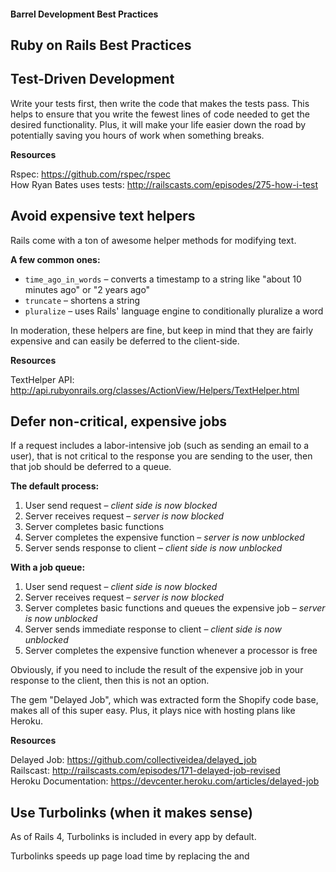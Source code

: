 #### Barrel Development Best Practices

Ruby on Rails Best Practices
----------------------------

## Test-Driven Development
Write your tests first, then write the code that makes the tests pass. This helps to ensure that you write the fewest lines of code needed to get the desired functionality. Plus, it will make your life easier down the road by potentially saving you hours of work when something breaks.

**Resources**

Rspec: https://github.com/rspec/rspec  
How Ryan Bates uses tests: http://railscasts.com/episodes/275-how-i-test




## Avoid expensive text helpers
Rails come with a ton of awesome helper methods for modifying text. 

**A few common ones:**

- ```time_ago_in_words``` – converts a timestamp to a string like "about 10 minutes ago" or "2 years ago"
- ```truncate``` – shortens a string
- ```pluralize``` – uses Rails' language engine to conditionally pluralize a word

In moderation, these helpers are fine, but keep in mind that they are fairly expensive and can easily be deferred to the client-side.

**Resources**

TextHelper API: http://api.rubyonrails.org/classes/ActionView/Helpers/TextHelper.html





## Defer non-critical, expensive jobs
If a request includes a labor-intensive job (such as sending an email to a user), that is not critical to the response you are sending to the user, then that job should be deferred to a queue. 

**The default process:**

1. User send request – *client side is now blocked*
2. Server receives request – *server is now blocked*
3. Server completes basic functions
4. Server completes the expensive function – *server is now unblocked*
5. Server sends response to client – *client side is now unblocked*

**With a job queue:**

1. User send request – *client side is now blocked*
2. Server receives request – *server is now blocked*
3. Server completes basic functions and queues the expensive job – *server is now unblocked*
4. Server sends immediate response to client – *client side is now unblocked*
5. Server completes the expensive function whenever a processor is free


Obviously, if you need to include the result of the expensive job in your response to the client, then this is not an option.

The gem "Delayed Job", which was extracted form the Shopify code base, makes all of this super easy. Plus, it plays nice with hosting plans like Heroku.


**Resources**

Delayed Job: https://github.com/collectiveidea/delayed_job  
Railscast: http://railscasts.com/episodes/171-delayed-job-revised  
Heroku Documentation: https://devcenter.heroku.com/articles/delayed-job






## Use Turbolinks (when it makes sense)
As of Rails 4, Turbolinks is included in every app by default. 

Turbolinks speeds up page load time by replacing the <body> and <title> tags, rather than loading a whole new page. If you're developing a straightforward, page-based app, Turbolinks is probably going to help you out. If you're developing a javascript heavy app, you may want to think about excluding it.

**Known Issues:**

In earlier versions, there was an issue with Twitter Bootstrap and jQuery UI compatibility, but I believe these have all been worked out. However, if they do give you issues, there are various third-party gems that bridge the gap (notes in the Railscast on Turbolinks).

**Resources**

Turbolinks: https://github.com/rails/turbolinks/  
Railscast: http://railscasts.com/episodes/390-turbolinks





## Fat Models, Skinny controllers, and Scopes
Keep those controllers slim. Move any code that doesn't directly relate to the response into the model.

**Bad:**

controllers/tasks_controller.rb
``` ruby

def index
  @complete_tasks = Task.all :conditions => {['complete == ?', true]}
  @incomplete_tasks = Task.all :conditions => {['complete == ?', false]}
end
```

**Good:**

models/task.rb
``` ruby

scope :complete, lambda { where('complete == ?', true) }
scope :incomplete, lambda { where('complete == ?', false) }
```


controllers/tasks_controller.rb
``` ruby

def index
  @complete_tasks = Task.complete.all
  @incomplete_tasks = Task.incomplete.all
end
```

The real advantage here is that we can now use the ```:complete``` and ```:incomplete``` scopes in other parts of the app. For example. If we want to see all incomplete tasks for a specific user, we could do something like:

``` ruby

@user = User.find(:id)
@user_tasks = @user.tasks.incomplete
```


## Shallow Nesting
Developers are often tempted to nest all of their resources like so:

```
myapp.com/projects/12/tasks/193/comments/148
```

Try to avoid nesting more than 2 levels deep, as it will gum up your link helpers in Rails, and create unnecessarily long URLs. 

You should also consider using shallow nesting, which results in routes like this:

```
myapp.com/projects/12
myapp.com/projects/12/tasks
myapp.com/projects/12/tasks/new
myapp.com/tasks/193
myapp.com/tasks/193/comments/
myapp.com/comments/148
```

This gives you the semantic benefit of nested routes, but without the long URLs.

**Resources**

Rails Routing Guide: http://guides.rubyonrails.org/routing.html





